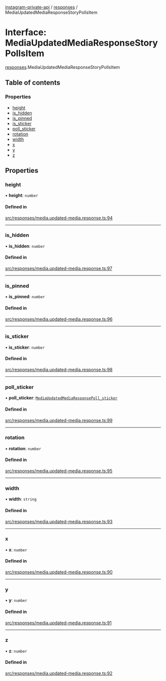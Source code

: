 [instagram-private-api](../../README.md) / [responses](../../modules/responses.md) / MediaUpdatedMediaResponseStoryPollsItem

# Interface: MediaUpdatedMediaResponseStoryPollsItem

[responses](../../modules/responses.md).MediaUpdatedMediaResponseStoryPollsItem

## Table of contents

### Properties

- [height](MediaUpdatedMediaResponseStoryPollsItem.md#height)
- [is\_hidden](MediaUpdatedMediaResponseStoryPollsItem.md#is_hidden)
- [is\_pinned](MediaUpdatedMediaResponseStoryPollsItem.md#is_pinned)
- [is\_sticker](MediaUpdatedMediaResponseStoryPollsItem.md#is_sticker)
- [poll\_sticker](MediaUpdatedMediaResponseStoryPollsItem.md#poll_sticker)
- [rotation](MediaUpdatedMediaResponseStoryPollsItem.md#rotation)
- [width](MediaUpdatedMediaResponseStoryPollsItem.md#width)
- [x](MediaUpdatedMediaResponseStoryPollsItem.md#x)
- [y](MediaUpdatedMediaResponseStoryPollsItem.md#y)
- [z](MediaUpdatedMediaResponseStoryPollsItem.md#z)

## Properties

### height

• **height**: `number`

#### Defined in

[src/responses/media.updated-media.response.ts:94](https://github.com/Nerixyz/instagram-private-api/blob/b3351b9/src/responses/media.updated-media.response.ts#L94)

___

### is\_hidden

• **is\_hidden**: `number`

#### Defined in

[src/responses/media.updated-media.response.ts:97](https://github.com/Nerixyz/instagram-private-api/blob/b3351b9/src/responses/media.updated-media.response.ts#L97)

___

### is\_pinned

• **is\_pinned**: `number`

#### Defined in

[src/responses/media.updated-media.response.ts:96](https://github.com/Nerixyz/instagram-private-api/blob/b3351b9/src/responses/media.updated-media.response.ts#L96)

___

### is\_sticker

• **is\_sticker**: `number`

#### Defined in

[src/responses/media.updated-media.response.ts:98](https://github.com/Nerixyz/instagram-private-api/blob/b3351b9/src/responses/media.updated-media.response.ts#L98)

___

### poll\_sticker

• **poll\_sticker**: [`MediaUpdatedMediaResponsePoll_sticker`](MediaUpdatedMediaResponsePoll_sticker.md)

#### Defined in

[src/responses/media.updated-media.response.ts:99](https://github.com/Nerixyz/instagram-private-api/blob/b3351b9/src/responses/media.updated-media.response.ts#L99)

___

### rotation

• **rotation**: `number`

#### Defined in

[src/responses/media.updated-media.response.ts:95](https://github.com/Nerixyz/instagram-private-api/blob/b3351b9/src/responses/media.updated-media.response.ts#L95)

___

### width

• **width**: `string`

#### Defined in

[src/responses/media.updated-media.response.ts:93](https://github.com/Nerixyz/instagram-private-api/blob/b3351b9/src/responses/media.updated-media.response.ts#L93)

___

### x

• **x**: `number`

#### Defined in

[src/responses/media.updated-media.response.ts:90](https://github.com/Nerixyz/instagram-private-api/blob/b3351b9/src/responses/media.updated-media.response.ts#L90)

___

### y

• **y**: `number`

#### Defined in

[src/responses/media.updated-media.response.ts:91](https://github.com/Nerixyz/instagram-private-api/blob/b3351b9/src/responses/media.updated-media.response.ts#L91)

___

### z

• **z**: `number`

#### Defined in

[src/responses/media.updated-media.response.ts:92](https://github.com/Nerixyz/instagram-private-api/blob/b3351b9/src/responses/media.updated-media.response.ts#L92)
